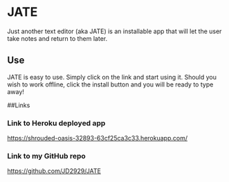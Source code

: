 # JATE

Just another text editor (aka JATE) is an installable app that will let the user take notes and return to them later. 

## Use

JATE is easy to use. Simply click on the link and start using it. Should you wish to work offline, click the install button and you will be ready to type away!

##Links

### Link to Heroku deployed app 

https://shrouded-oasis-32893-63cf25ca3c33.herokuapp.com/

### Link to my GitHub repo

https://github.com/JD2929/JATE
